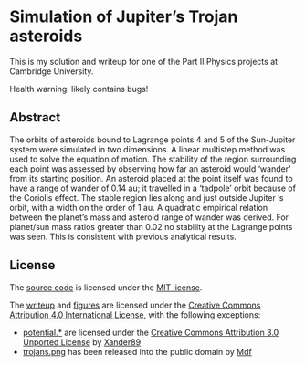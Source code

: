 # Simulation of Jupiter’s Trojan asteroids

This is my solution and writeup for one of the Part II Physics projects at Cambridge University.

Health warning: likely contains bugs!

## Abstract

The orbits of asteroids bound to Lagrange points 4 and 5 of the Sun-Jupiter system were simulated in two dimensions. A linear multistep method was used to solve the equation of motion. The stability of the region surrounding each point was assessed by observing how far an asteroid would ‘wander’ from its starting position. An asteroid placed at the point itself was found to have a range of wander of 0.14 au; it travelled in a ‘tadpole’ orbit because of the Coriolis effect. The stable region lies along and just outside Jupiter ’s orbit, with a width on the order of 1 au. A quadratic empirical relation between the planet’s mass and asteroid range of wander was derived. For planet/sun mass ratios greater than 0.02 no stability at the Lagrange points was seen. This is consistent with previous analytical results.

## License

The [source code](src) is licensed under the [MIT license](src/LICENSE).

The [writeup](trojans.tex) and [figures](figures) are licensed under the [Creative Commons Attribution 4.0 International License](https://creativecommons.org/licenses/by/4.0/), with the following exceptions:

* [potential.*](figures/potential.svg) are licensed under the [Creative Commons Attribution 3.0 Unported License](https://creativecommons.org/licenses/by/3.0/) by [Xander89](https://commons.wikimedia.org/wiki/File:Lagrange_points2.svg)
* [trojans.png](figures/trojans.png) has been released into the public domain by [Mdf](https://commons.wikimedia.org/wiki/File:InnerSolarSystem-en.png)
